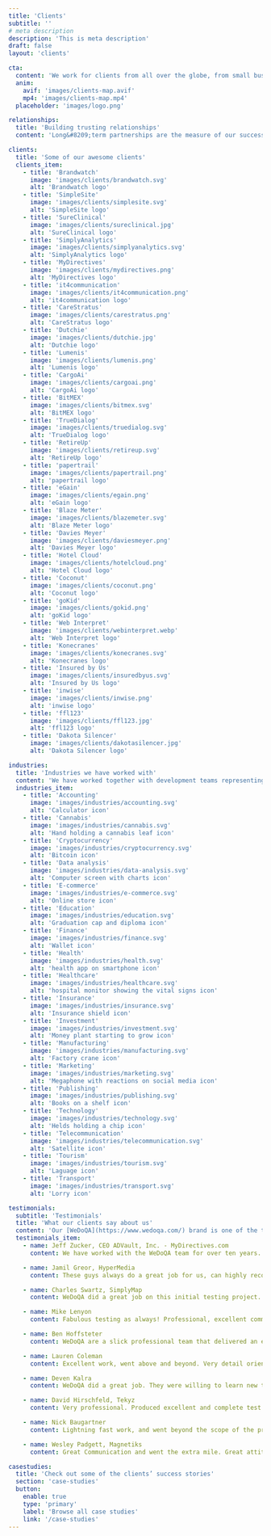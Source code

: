 ```yaml
---
title: 'Clients'
subtitle: ''
# meta description
description: 'This is meta description'
draft: false
layout: 'clients'

cta:
  content: 'We work for clients from all over the globe, from small businesses and startups to established global corporations.'
  anim:
    avif: 'images/clients-map.avif'
    mp4: 'images/clients-map.mp4'
  placeholder: 'images/logo.png'

relationships:
  title: 'Building trusting relationships'
  content: 'Long&#8209;term partnerships are the measure of our success. Our passion and commitment in everything we do are reflected in relationships with our clients, a great part of whom we have been successfully conducting business with for longer than 10 years. We became a significant part of their teams, and what they most appreciate about us is our reliability and a sense of ownership and responsibility.'

clients:
  title: 'Some of our awesome clients'
  clients_item:
    - title: 'Brandwatch'
      image: 'images/clients/brandwatch.svg'
      alt: 'Brandwatch logo'
    - title: 'SimpleSite'
      image: 'images/clients/simplesite.svg'
      alt: 'SimpleSite logo'
    - title: 'SureClinical'
      image: 'images/clients/sureclinical.jpg'
      alt: 'SureClinical logo'
    - title: 'SimplyAnalytics'
      image: 'images/clients/simplyanalytics.svg'
      alt: 'SimplyAnalytics logo'
    - title: 'MyDirectives'
      image: 'images/clients/mydirectives.png'
      alt: 'MyDirectives logo'
    - title: 'it4communication'
      image: 'images/clients/it4communication.png'
      alt: 'it4communication logo'
    - title: 'CareStratus'
      image: 'images/clients/carestratus.png'
      alt: 'CareStratus logo'
    - title: 'Dutchie'
      image: 'images/clients/dutchie.jpg'
      alt: 'Dutchie logo'
    - title: 'Lumenis'
      image: 'images/clients/lumenis.png'
      alt: 'Lumenis logo'
    - title: 'CargoAi'
      image: 'images/clients/cargoai.png'
      alt: 'CargoAi logo'
    - title: 'BitMEX'
      image: 'images/clients/bitmex.svg'
      alt: 'BitMEX logo'
    - title: 'TrueDialog'
      image: 'images/clients/truedialog.svg'
      alt: 'TrueDialog logo'
    - title: 'RetireUp'
      image: 'images/clients/retireup.svg'
      alt: 'RetireUp logo'
    - title: 'papertrail'
      image: 'images/clients/papertrail.png'
      alt: 'papertrail logo'
    - title: 'eGain'
      image: 'images/clients/egain.png'
      alt: 'eGain logo'
    - title: 'Blaze Meter'
      image: 'images/clients/blazemeter.svg'
      alt: 'Blaze Meter logo'
    - title: 'Davies Meyer'
      image: 'images/clients/daviesmeyer.png'
      alt: 'Davies Meyer logo'
    - title: 'Hotel Cloud'
      image: 'images/clients/hotelcloud.png'
      alt: 'Hotel Cloud logo'
    - title: 'Coconut'
      image: 'images/clients/coconut.png'
      alt: 'Coconut logo'
    - title: 'goKid'
      image: 'images/clients/gokid.png'
      alt: 'goKid logo'
    - title: 'Web Interpret'
      image: 'images/clients/webinterpret.webp'
      alt: 'Web Interpret logo'
    - title: 'Konecranes'
      image: 'images/clients/konecranes.svg'
      alt: 'Konecranes logo'
    - title: 'Insured by Us'
      image: 'images/clients/insuredbyus.svg'
      alt: 'Insured by Us logo'
    - title: 'inwise'
      image: 'images/clients/inwise.png'
      alt: 'inwise logo'
    - title: 'ffl123'
      image: 'images/clients/ffl123.jpg'
      alt: 'ffl123 logo'
    - title: 'Dakota Silencer'
      image: 'images/clients/dakotasilencer.jpg'
      alt: 'Dakota Silencer logo'

industries:
  title: 'Industries we have worked with'
  content: 'We have worked together with development teams representing a variety of sectors. We are especially proud of the high standards and constant quality we deliver to even the most demanding industries.'
  industries_item:
    - title: 'Accounting'
      image: 'images/industries/accounting.svg'
      alt: 'Calculator icon'
    - title: 'Cannabis'
      image: 'images/industries/cannabis.svg'
      alt: 'Hand holding a cannabis leaf icon'
    - title: 'Cryptocurrency'
      image: 'images/industries/cryptocurrency.svg'
      alt: 'Bitcoin icon'
    - title: 'Data analysis'
      image: 'images/industries/data-analysis.svg'
      alt: 'Computer screen with charts icon'
    - title: 'E-commerce'
      image: 'images/industries/e-commerce.svg'
      alt: 'Online store icon'
    - title: 'Education'
      image: 'images/industries/education.svg'
      alt: 'Graduation cap and diploma icon'
    - title: 'Finance'
      image: 'images/industries/finance.svg'
      alt: 'Wallet icon'
    - title: 'Health'
      image: 'images/industries/health.svg'
      alt: 'health app on smartphone icon'
    - title: 'Healthcare'
      image: 'images/industries/healthcare.svg'
      alt: 'hospital monitor showing the vital signs icon'
    - title: 'Insurance'
      image: 'images/industries/insurance.svg'
      alt: 'Insurance shield icon'
    - title: 'Investment'
      image: 'images/industries/investment.svg'
      alt: 'Money plant starting to grow icon'
    - title: 'Manufacturing'
      image: 'images/industries/manufacturing.svg'
      alt: 'Factory crane icon'
    - title: 'Marketing'
      image: 'images/industries/marketing.svg'
      alt: 'Megaphone with reactions on social media icon'
    - title: 'Publishing'
      image: 'images/industries/publishing.svg'
      alt: 'Books on a shelf icon'
    - title: 'Technology'
      image: 'images/industries/technology.svg'
      alt: 'Helds holding a chip icon'
    - title: 'Telecommunication'
      image: 'images/industries/telecommunication.svg'
      alt: 'Satellite icon'
    - title: 'Tourism'
      image: 'images/industries/tourism.svg'
      alt: 'Laguage icon'
    - title: 'Transport'
      image: 'images/industries/transport.svg'
      alt: 'Lorry icon'

testimonials:
  subtitle: 'Testimonials'
  title: 'What our clients say about us'
  content: 'Our [WeDoQA](https://www.wedoqa.com/) brand is one of the top rated QA service providers on [Upwork](https://www.upwork.com/o/companies/~01ea0de13226020013/), where you can find more of our clients’ honest reviews.'
  testimonials_item:
    - name: Jeff Zucker, CEO ADVault, Inc. - MyDirectives.com
      content: We have worked with the WeDoQA team for over ten years. They have always exceeded our high expectations. The team is focused, smart, organized and consistently delivers results. We highly recommend them if you’re looking for a best&#8209;in&#8209;class QA partner.

    - name: Jamil Greor, HyperMedia
      content: These guys always do a great job for us, can highly recommend for any testing work. Will definitely continue to use their services in the future.

    - name: Charles Swartz, SimplyMap
      content: WeDoQA did a great job on this initial testing project. So well that we decided to continue to work with them on a separate hourly project. We are very happy with their work, skills, and communication. They are testing experts. We hope to have a long term relationship with WeDoQA.

    - name: Mike Lenyon
      content: Fabulous testing as always! Professional, excellent communication, needs very little instruction because he knows his craft and pursues it diligently.

    - name: Ben Hoffsteter
      content: WeDoQA are a slick professional team that delivered an excellent job with pinpoint accuracy. If you want an elite team, pick WeDoQA!

    - name: Lauren Coleman
      content: Excellent work, went above and beyond. Very detail oriented. Gave suggestions to improve the application, I will implement most of them. Very smart test plan and execution was perfect. Thank you.

    - name: Deven Kalra
      content: WeDoQA did a great job. They were willing to learn new tools to get the job done. He did a thorough job, provided continuous feedback, asked questions to clarify any doubts and produced good code. I would certainly hire him again.

    - name: David Hirschfeld, Tekyz
      content: Very professional. Produced excellent and complete test plans and completed the testing with a solid understanding of the requirements with a minimal amount of support from me.

    - name: Nick Baugartner
      content: Lightning fast work, and went beyond the scope of the project to please me. Excellent coder, highly recommended.

    - name: Wesley Padgett, Magnetiks
      content: Great Communication and went the extra mile. Great attitude and we will use them again for more projects.

casestudies:
  title: 'Check out some of the clients’ success stories'
  section: 'case-studies'
  button:
    enable: true
    type: 'primary'
    label: 'Browse all case studies'
    link: '/case-studies'
---
```

